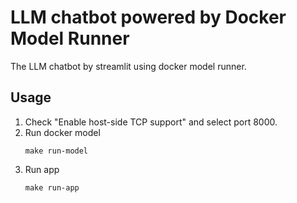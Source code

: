 # LLM chatbot powered by Docker Model Runner
The LLM chatbot by streamlit using docker model runner.

## Usage
1. Check "Enable host-side TCP support" and select port 8000.
2. Run docker model
    ```shell
    make run-model
    ```
3. Run app
    ```shell
    make run-app
    ```